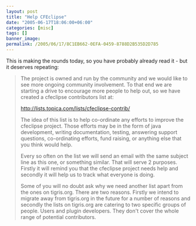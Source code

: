 ```yaml
---
layout: post
title: "Help CFEclipse"
date: "2005-06-17T18:06:00+06:00"
categories: [misc]
tags: []
banner_image: 
permalink: /2005/06/17/8C1EB662-0EFA-0459-8788D2B535D2D785
---
```


This is making the rounds today, so you have probably already read it - but it deserves repeating:

<blockquote>
The project is owned and run by the community and we would like to see more ongoing community involvement. To that end we are starting a drive to encourage more people to help out, so we have created a cfeclipse contributors list at:

<a href="http://lists.topica.com/lists/cfeclipse-contrib/">http://lists.topica.com/lists/cfeclipse-contrib/</a>

The idea of this list is to help co-ordinate any efforts to improve the cfeclipse project. Those efforts may be in the form of java development, writing documentation, testing, answering support questions, co-ordinating efforts, fund raising, or anything else that you think would help.

Every so often on the list we will send an email with the same subject line as this one, or something similar. That will serve 2 purposes. Firstly it will remind you that the cfeclipse project needs help and secondly it will help us to track what everyone is doing.

Some of you will no doubt ask why we need another list apart from the ones on tigris.org. There are two reasons. Firstly we intend to migrate away from tigris.org in the future for a number of reasons and secondly the lists on tigris.org are catering to two specific groups of people. Users and plugin developers. They don't cover the whole range of potential contributors. 
</blockquote>